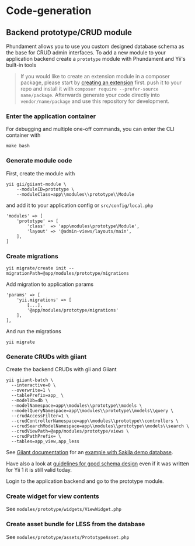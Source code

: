 Code-generation
===============

Backend prototype/CRUD module
-----------------------

Phundament allows you to use you custom designed database schema as the base for CRUD admin interfaces.
To add a new module to your application backend create a `prototype` module with Phundament and Yii's built-in tools

> If you would like to create an extension module in a composer package, please start by 
> [creating an extension](44-extension-development.md) first.
> push it to your repo and install it with `composer require --prefer-source name/package`. 
> Afterwards generate your code directly into `vendor/name/package` and use this repository for development.

### Enter the application container

For debugging and multiple one-off commands, you can enter the CLI container with

    make bash

### Generate module code

First, create the module with

    yii gii/giiant-module \
        --moduleID=prototype \
        --moduleClass=app\\modules\\prototype\\Module

and add it to your application config or `src/config/local.php`

    'modules' => [
        'prototype' => [
            'class'  => 'app\modules\prototype\Module',
            'layout' => '@admin-views/layouts/main',
        ],
    ]

### Create migrations

	yii migrate/create init --migrationPath=@app/modules/prototype/migrations

Add migration to application params

    'params' => [
        'yii.migrations' => [
            [...],
            '@app/modules/prototype/migrations'
        ],
    ],

And run the migrations
    
    yii migrate


### Generate CRUDs with giiant 

Create the backend CRUDs with gii and Giiant

    yii giiant-batch \
      --interactive=0 \
      --overwrite=1 \
      --tablePrefix=app_ \
      --modelDb=db \
      --modelNamespace=app\\modules\\prototype\\models \
      --modelQueryNamespace=app\\modules\\prototype\\models\\query \
      --crudAccessFilter=1 \
      --crudControllerNamespace=app\\modules\\prototype\\controllers \
      --crudSearchModelNamespace=app\\modules\\prototype\\models\\search \
      --crudViewPath=@app/modules/prototype/views \
      --crudPathPrefix= \
      --tables=app_view,app_less

See [Giiant documentation](https://github.com/schmunk42/yii2-giiant/blob/master/README.md) for an [example with Sakila demo database](https://github.com/schmunk42/yii2-giiant/blob/master/docs/generate-sakila-backend.md).

Have also a look at [guidelines for good schema design](http://www.yiiframework.com/wiki/227/guidelines-for-good-schema-design/)
even if it was written for Yii 1 it is still valid today. 

Login to the application backend and go to the prototype module.

### Create widget for view contents

See `modules/prototype/widgets/ViewWidget.php`

### Create asset bundle for LESS from the database

See `modules/prototype/assets/PrototypeAsset.php`
